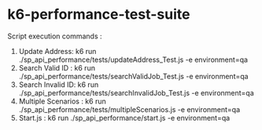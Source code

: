 # k6-performance-test-suite


Script execution commands :

1. Update Address: k6 run ./sp_api_performance/tests/updateAddress_Test.js -e environment=qa 
2. Search Valid ID : k6 run ./sp_api_performance/tests/searchValidJob_Test.js -e environment=qa
3. Search Invalid ID: k6 run ./sp_api_performance/tests/searchInvalidJob_Test.js  -e environment=qa
4. Multiple Scenarios : k6 run ./sp_api_performance/tests/multipleScenarios.js -e environment=qa
5. Start.js : k6 run ./sp_api_performance/start.js  -e environment=qa